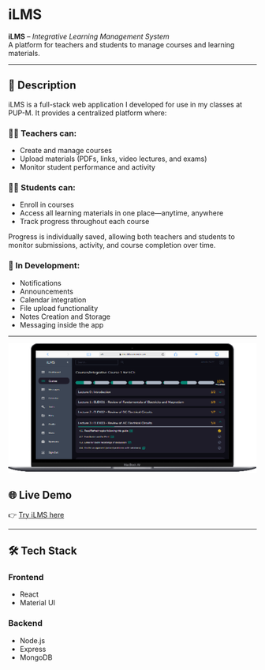 # iLMS

**iLMS** – *Integrative Learning Management System*  
A platform for teachers and students to manage courses and learning materials.

---

## 📝 Description

iLMS is a full-stack web application I developed for use in my classes at PUP-M. It provides a centralized platform where:

### 👩‍🏫 Teachers can:
- Create and manage courses
- Upload materials (PDFs, links, video lectures, and exams)
- Monitor student performance and activity

### 👨‍🎓 Students can:
- Enroll in courses
- Access all learning materials in one place—anytime, anywhere
- Track progress throughout each course

Progress is individually saved, allowing both teachers and students to monitor submissions, activity, and course completion over time.

### 🚧 In Development:
- Notifications  
- Announcements  
- Calendar integration  
- File upload functionality
- Notes Creation and Storage
- Messaging inside the app

---

![Screenshot3](client/public/assets/readme-images/s3.png)

## 🌐 Live Demo

👉 [Try iLMS here](https://ilms-6l0w.onrender.com/)

---

## 🛠 Tech Stack

### Frontend
- React  
- Material UI  

### Backend
- Node.js  
- Express  
- MongoDB  
